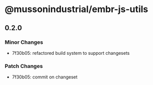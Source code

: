 # @mussonindustrial/embr-js-utils

## 0.2.0

### Minor Changes

- 7f30b05: refactored build system to support changesets

### Patch Changes

- 7f30b05: commit on changeset
